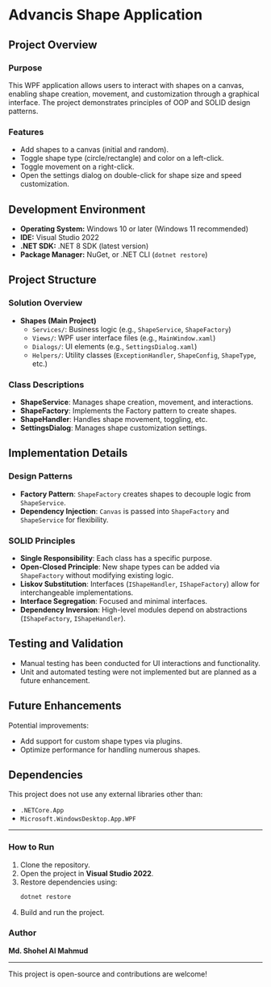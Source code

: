 # Advancis Shape Application

## Project Overview
### Purpose
This WPF application allows users to interact with shapes on a canvas, enabling shape creation, movement, and customization through a graphical interface. The project demonstrates principles of OOP and SOLID design patterns.

### Features
- Add shapes to a canvas (initial and random).
- Toggle shape type (circle/rectangle) and color on a left-click.
- Toggle movement on a right-click.
- Open the settings dialog on double-click for shape size and speed customization.

## Development Environment
- **Operating System:** Windows 10 or later (Windows 11 recommended)
- **IDE:** Visual Studio 2022
- **.NET SDK:** .NET 8 SDK (latest version)
- **Package Manager:** NuGet, or .NET CLI (`dotnet restore`)

## Project Structure
### Solution Overview
- **Shapes (Main Project)**
  - `Services/`: Business logic (e.g., `ShapeService`, `ShapeFactory`)
  - `Views/`: WPF user interface files (e.g., `MainWindow.xaml`)
  - `Dialogs/`: UI elements (e.g., `SettingsDialog.xaml`)
  - `Helpers/`: Utility classes (`ExceptionHandler`, `ShapeConfig`, `ShapeType`, etc.)

### Class Descriptions
- **ShapeService**: Manages shape creation, movement, and interactions.
- **ShapeFactory**: Implements the Factory pattern to create shapes.
- **ShapeHandler**: Handles shape movement, toggling, etc.
- **SettingsDialog**: Manages shape customization settings.

## Implementation Details
### Design Patterns
- **Factory Pattern**: `ShapeFactory` creates shapes to decouple logic from `ShapeService`.
- **Dependency Injection**: `Canvas` is passed into `ShapeFactory` and `ShapeService` for flexibility.

### SOLID Principles
- **Single Responsibility**: Each class has a specific purpose.
- **Open-Closed Principle**: New shape types can be added via `ShapeFactory` without modifying existing logic.
- **Liskov Substitution**: Interfaces (`IShapeHandler`, `IShapeFactory`) allow for interchangeable implementations.
- **Interface Segregation**: Focused and minimal interfaces.
- **Dependency Inversion**: High-level modules depend on abstractions (`IShapeFactory`, `IShapeHandler`).

## Testing and Validation
- Manual testing has been conducted for UI interactions and functionality.
- Unit and automated testing were not implemented but are planned as a future enhancement.

## Future Enhancements
Potential improvements:
- Add support for custom shape types via plugins.
- Optimize performance for handling numerous shapes.

## Dependencies
This project does not use any external libraries other than:
- `.NETCore.App`
- `Microsoft.WindowsDesktop.App.WPF`

---

### How to Run
1. Clone the repository.
2. Open the project in **Visual Studio 2022**.
3. Restore dependencies using:
   ```sh
   dotnet restore
   ```
4. Build and run the project.

### Author
**Md. Shohel Al Mahmud**

---
This project is open-source and contributions are welcome!
